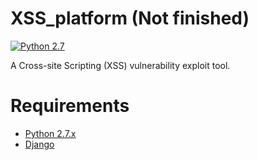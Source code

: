# XSS_platform (Not finished)

[![Python 2.7](https://img.shields.io/badge/python-2.7-yellow.svg)](https://www.python.org/)

A Cross-site Scripting (XSS) vulnerability exploit tool.

# Requirements

* [Python 2.7.x](http://www.python.org/download/)
* [Django](https://pypi.python.org/pypi/django/)
